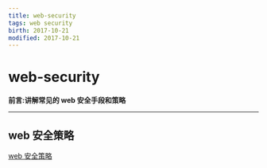 ```yaml
---
title: web-security    
tags: web security      
birth: 2017-10-21      
modified: 2017-10-21      
---
```


web-security
===
**前言:讲解常见的 web 安全手段和策略**

---

## web 安全策略
[web 安全策略](https://developer.mozilla.org/en-US/docs/Learn/Server-side/First_steps/Website_security)